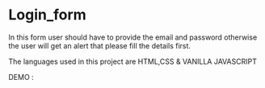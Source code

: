 # Login_form
In this form user should have to provide the email and password otherwise the user will get an alert that please fill the details first.  

The languages used in this project are HTML,CSS & VANILLA JAVASCRIPT

DEMO : 
